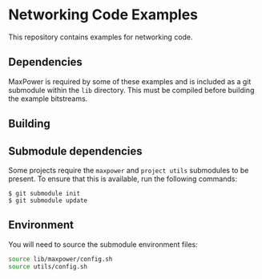 Networking Code Examples
=========================

This repository contains examples for networking code.

## Dependencies

MaxPower is required by some of these examples and is included as a git submodule within the `lib` directory. This must be compiled before building the example bitstreams.

Building
---------

## Submodule dependencies

Some projects require the `maxpower` and `project utils` submodules to be present. To ensure that this is available, run the following commands:

```
$ git submodule init
$ git submodule update
```


## Environment

You will need to source the submodule environment files:

```bash
source lib/maxpower/config.sh
source utils/config.sh
```


